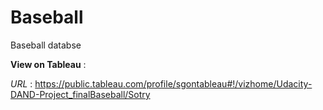 # Baseball
Baseball databse

**View on Tableau** :

_URL_ : https://public.tableau.com/profile/sgontableau#!/vizhome/Udacity-DAND-Project_finalBaseball/Sotry
